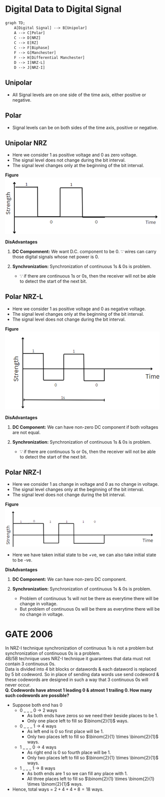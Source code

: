 # Digital Data to Digital Signal

```mermaid
graph TD;
    A[Digital Signal] --> B[Unipolar]
    A --> C[Polar]
    C --> D[NRZ]
    C --> E[RZ]
    C --> F[Biphase]
    F --> G[Manchester]
    F --> H[Differential Manchester]
    D --> I[NRZ-L]
    D --> J[NRZ-I]
```

## Unipolar

- All Signal levels are on one side of the time axis, either positive or negative.

## Polar

- Signal levels can be on both sides of the time axis, positive or negative.

## Unipolar NRZ

- Here we consider 1 as positive voltage and 0 as zero voltage.
- The signal level does not change during the bit interval.
- The signal level changes only at the beginning of the bit interval.

**Figure**  
![Alt text](../../Assests/image15.png)

**DisAdvantages**

1. **DC Compomnent:** We want D.C. component to be 0. $\because$ wires can carry those digital signals whose net power is 0.

2. **Synchronization:** Synchronization of continuous 1s & 0s is problem.
   - $\because$ if there are continuous 1s or 0s, then the receiver will not be able to detect the start of the next bit.

## Polar NRZ-L

- Here we consider 1 as positive voltage and 0 as negative voltage.
- The signal level changes only at the beginning of the bit interval.
- The signal level does not change during the bit interval.

**Figure**  
![Polar NRZ-L](../../Assests/image14.png)

**DisAdvantages**

1. **DC Component:** We can have non-zero DC component if both voltages are not equal.

2. **Synchronization:** Synchronization of continuous 1s & 0s is problem.
   - $\because$ if there are continuous 1s or 0s, then the receiver will not be able to detect the start of the next bit.

## Polar NRZ-I

- Here we consider 1 as change in voltage and 0 as no change in voltage.
- The signal level changes only at the beginning of the bit interval.
- The signal level does not change during the bit interval.

**Figure**  
![Alt text](../../Assests/image16.png)
- Here we have taken initial state to be +ve, we can also take initial state to be -ve.

**DisAdvantages**

1. **DC Component:** We can have non-zero DC component.

2. **Synchronization:** Synchronization of continuous 1s & 0s is problem.
   - Problem of continuous 1s will not be there as everytime there will be change in voltage.
   - But problem of continuous 0s will be there as everytime there will be no change in voltage.

# GATE 2006
In NRZ-I technique synchronization of continuous 1s is not a problem but synchronization of continuous 0s is a problem.  
4B/5B technique uses NRZ-I technique it guarantees that data must not contain 3 continuous 0s.  
Data is divided into 4 bit blocks or datawords & each dataword  is replaced by 5 bit codeword. So in place of sending data words use send codeword & these codewords are designed in such a way that 3 continuous 0s will never occur.  
**Q. Codewords have atmost 1 leading 0 & atmost 1 trailing 0. How many such codewords are possible?**
- Suppose both end has 0
  - 0 _ _ _ 0 $\rightarrow$ 2 ways
    - As both ends have zeros so we need their beside places to be 1.
    - Only one place left to fill so $\binom{2}{1}$ ways.
  - 0 _ _ _ 1 $\rightarrow$ 4 ways
    - As left end is 0 so first place will be 1.
    - Only two places left to fill so $\binom{2}{1} \times \binom{2}{1}$ ways.
  - 1 _ _ _ 0 $\rightarrow$ 4 ways
    - As right end is 0 so fourth place will be 1.
    - Only two places left to fill so $\binom{2}{1} \times \binom{2}{1}$ ways.
  - 1 _ _ _ 1 $\rightarrow$ 8 ways
    - As both ends are 1 so we can fill any place with 1.
    - All three places left to fill so $\binom{2}{1} \times \binom{2}{1} \times \binom{2}{1}$ ways.
- Hence, total ways = $2 + 4 + 4 + 8 = 18$ ways.